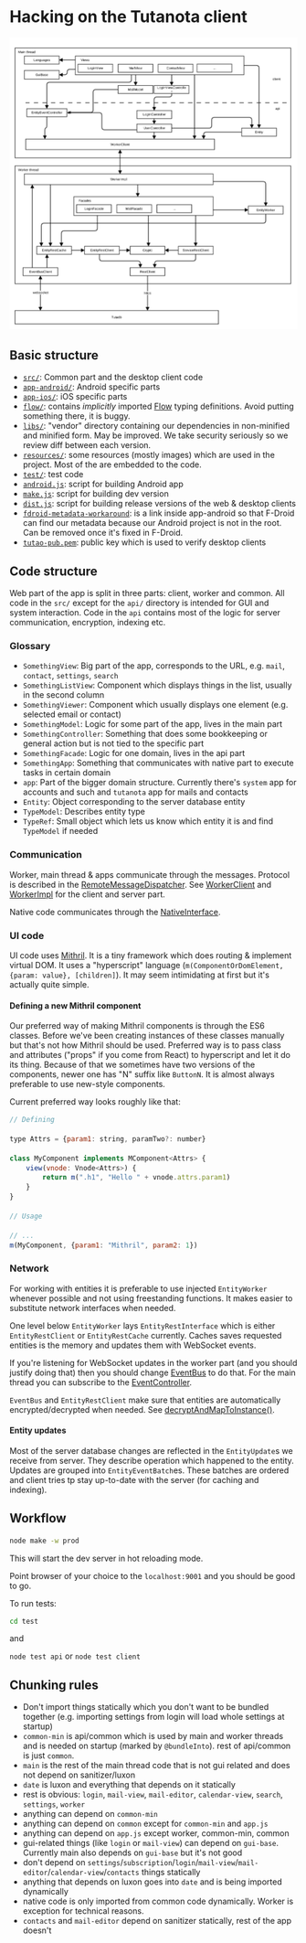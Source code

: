 # Hacking on the Tutanota client

![Overview](Overview.svg)

## Basic structure
 * [`src/`](../src): Common part and the desktop client code
 * [`app-android/`](../app-android): Android specific parts
 * [`app-ios/`](../app-ios): iOS specific parts
 * [`flow/`](../flow): contains *implicitly* imported [Flow](https://flow.org/) typing definitions. Avoid putting something there,
 it is buggy.
 * [`libs/`](../libs): "vendor" directory containing our dependencies in non-minified and minified form. May be improved. We take
 security seriously so we review diff between each version.
 * [`resources/`](../resources): some resources (mostly images) which are used in the project. Most of the are embedded to the code.
 * [`test/`](../test): test code
 * [`android.js`](../android.js): script for building Android app
 * [`make.js`](../make.js): script for building dev version
 * [`dist.js`](../dist.js): script for building release versions of the web & desktop clients
 * [`fdroid-metadata-workaround`](../fdroid-metadata-workaround): is a link inside app-android so that F-Droid can find our metadata because our Android
 project is not in the root. Can be removed once it's fixed in F-Droid.
 * [`tutao-pub.pem`](../tutao-pub.pem): public key which is used to verify desktop clients
 
## Code structure
Web part of the app is split in three parts: client, worker and common.
All code in the `src/` except for the `api/` directory is intended for GUI and system interaction. Code in the `api`
contains most of the logic for server communication, encryption, indexing etc.

### Glossary
 * `SomethingView`: Big part of the app, corresponds to the URL, e.g. `mail`, `contact`, `settings`, `search`
 * `SomethingListView`: Component which displays things in the list, usually in the second column
 * `SomethingViewer`: Component which usually displays one element (e.g. selected email or contact)
 * `SomethingModel`: Logic for some part of the app, lives in the main part
 * `SomethingController`: Something that does some bookkeeping or general action but is not tied to the specific part
 * `SomethingFacade`: Logic for one domain, lives in the api part
 * `SomethingApp`: Something that communicates with native part to execute tasks in certain domain
 * `app`: Part of the bigger domain structure. Currently there's `system` app for accounts and such and
 `tutanota` app for mails and contacts
 * `Entity`: Object corresponding to the server database entity
 * `TypeModel`: Describes entity type
 * `TypeRef`: Small object which lets us know which entity it is and find `TypeModel` if needed

### Communication
Worker, main thread & apps communicate through the messages. Protocol is described in the
[RemoteMessageDispatcher](../src/api/common/MessageDispatcher.js). See [WorkerClient](../src/api/main/WorkerClient.js) and
[WorkerImpl](../src/api/worker/WorkerImpl.js) for the client and server part.

Native code communicates through the [NativeInterface](../src/native/common/NativeInterface.js).

### UI code
UI code uses [Mithril](http://mithril.js.org/). It is a tiny framework which does routing & implement virtual DOM.
It uses a "hyperscript" language (`m(ComponentOrDomElement, {param: value}, [children]`). It may seem intimidating
at first but it's actually quite simple.

#### Defining a new Mithril component
Our preferred way of making Mithril components is through the ES6 classes. Before we've been creating instances of
these classes manually but that's not how Mithril should be used. Preferred way is to pass class and attributes
("props" if you come from React) to hyperscript and let it do its thing. Because of that we sometimes have two versions
of the components, newer one has "N" suffix like `ButtonN`. It is almost always preferable to use new-style components.

Current preferred way looks roughly like that:

```javascript
// Defining

type Attrs = {param1: string, paramTwo?: number}

class MyComponent implements MComponent<Attrs> {
	view(vnode: Vnode<Attrs>) {
		return m(".h1", "Hello " + vnode.attrs.param1)
	}
}

// Usage

// ...
m(MyComponent, {param1: "Mithril", param2: 1})
```


### Network
For working with entities it is preferable to use injected `EntityWorker` whenever possible and not using freestanding
functions. It makes easier to substitute network interfaces when needed.

One level below `EntityWorker` lays `EntityRestInterface` which is either `EntityRestClient` or `EntityRestCache`
currently. Caches saves requested entities is the memory and updates them with WebSocket events.

If you're listening for WebSocket updates in the worker part (and you should justify doing that) then you should change
[EventBus](../src/api/worker/EventBusClient.js) to do that. For the main thread you can subscribe to the 
[EventController](../src/api/main/EventController.js).

`EventBus` and `EntityRestClient` make sure that entities are automatically encrypted/decrypted when needed. See
[decryptAndMapToInstance()](../src/api/worker/crypto/CryptoFacade.js).

#### Entity updates
Most of the server database changes are reflected in the `EntityUpdate`s we receive from server. They describe
operation which happened to the entity. Updates are grouped into `EntityEventBatch`es. These batches are ordered and
client tries tp stay up-to-date with the server (for caching and indexing).

## Workflow
```bash
node make -w prod
```

This will start the dev server in hot reloading mode.

Point browser of your choice to the `localhost:9001` and you should be good to go.

To run tests:

```bash
cd test
```
 
and

 `node test api` or `node test client`


## Chunking rules
 - Don't import things statically which you don't want to be bundled together (e.g. importing settings from login will
  load whole settings at startup)
 - `common-min` is api/common which is used by main and worker threads and is needed on startup (marked by `@bundleInto`).
  rest of api/common is just `common`.
 - `main` is the rest of the main thread code that is not gui related and does not depend on sanitizer/luxon
 - `date` is luxon and everything that depends on it statically
 - rest is obvious: `login`, `mail-view`, `mail-editor`, `calendar-view`, `search`, `settings`, `worker`
 - anything can depend on `common-min`
 - anything can depend on `common` except for `common-min` and `app.js`
 - anything can depend on `app.js` except worker, common-min, common
 - gui-related things (like `login` or `mail-view`) can depend on `gui-base`. Currently main also depends on `gui-base`
  but it's not good
 - don't depend on `settings`/`subscription`/`login`/`mail-view`/`mail-editor`/`calendar-view`/`contacts` things
  statically
 - anything that depends on luxon goes into `date` and is being imported dynamically
 - native code is only imported from common code dynamically. Worker is exception for technical reasons.
 - `contacts` and `mail-editor` depend on sanitizer statically, rest of the app doesn't